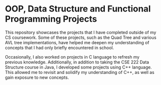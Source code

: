 # OOP, Data Structure and Functional Programming Projects

This repository showcases the projects that I have completed outside of my CS coursework. Some of these projects, such as the Quad Tree and various AVL tree implementations, have helped me deepen my understanding of concepts that I had only briefly encountered in school.

Occasionally, I also worked on projects in C language to refresh my previous knowledge. Additionally, in addition to taking the CSE 222 Data Structure course in Java, I developed some projects using C++ language. This allowed me to revisit and solidify my understanding of C++, as well as gain exposure to new concepts.

